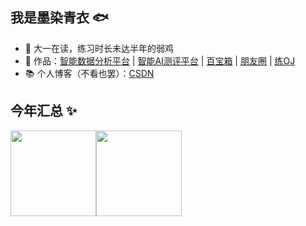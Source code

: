## 我是墨染青衣 🐟

- 🐧 大一在读，练习时长未达半年的弱鸡 
- 🏡 作品：<a href="https://github.com/asdrfdc/Intelligent-Data-Analysis" target="_blank">智能数据分析平台</a> | <a href="https://github.com/asdrfdc/Intelligent-AI-Test" target="_blank">智能AI测评平台</a> | <a href="https://github.com/asdrfdc/Treasure-box" target="_blank">百宝箱</a> | <a href="https://github.com/asdrfdc/Friend-Circle" target="_blank">朋友圈</a> | <a href="https://github.com/asdrfdc/training-OJ" target="_blank">练OJ</a>
- 📚 个人博客（不看也罢）：<a href="https://blog.csdn.net/2301_80058383?spm=1000.2115.3001.5343" target="_blank">CSDN</a> 


## 今年汇总 ✨

<img align="" height="137px" src="https://github-readme-stats.vercel.app/api?username=asdrfdc&hide_title=true&hide_border=true&show_icons=true&include_all_commits=true&line_height=21&bg_color=0,EC6C6C,FFD479,FFFC79,73FA79&theme=graywhite&locale=cn" /><img align="" height="137px" src="https://github-readme-stats.vercel.app/api/top-langs/?username=asdrfdc&hide_title=true&hide_border=true&layout=compact&bg_color=0,73FA79,73FDFF,D783FF&theme=graywhite&locale=cn" />
